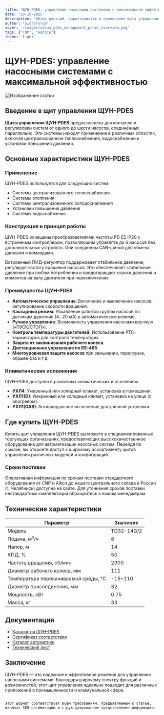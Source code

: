 ```yaml
---
title: 'ЩУН-PDES: управление насосными системами с максимальной эффективностью'
date: '20-10-2025'
description: 'Обзор функций, характеристик и применения щита управления ЩУН-PDES для насосных систем. Оптимальное решение для централизованного теплоснабжения.'
author: 'Gidroforum'
cover: '/images/schun_pdes_management_panel_overview.png'
tags: ["CNP", "насосы"]
theme: 'light'
---
```


# ЩУН-PDES: управление насосными системами с максимальной эффективностью

![Изображение статьи](/images/schun_pdes_management_panel_overview.jpg)

## Введение в щит управления ЩУН-PDES

**Щиты управления ЩУН-PDES** предназначены для контроля и регулировки систем от одного до шести насосов, соединённых параллельно. Эти системы находят применение в различных областях, включая централизованное теплоснабжение, водоснабжение и установки повышения давления.

## Основные характеристики ЩУН-PDES

### Применение
ЩУН-PDES используется для следующих систем:
- Системы централизованного теплоснабжения
- Системы отопления
- Системы централизованного холодоснабжения
- Установки повышения давления
- Системы водоснабжения

### Конструкция и принцип работы

ЩУН-PDES оснащены преобразователями частоты PD ES IP20 с встроенным контроллером, позволяющим управлять до 6 насосов без дополнительных устройств. Они соединены CAN-шиной для обмена данными и командами.

Встроенный ПИД-регулятор поддерживает стабильное давление, регулируя частоту вращения насосов. Это обеспечивает стабильное давление при любом потреблении и предотвращает скачки давления и моментов на валу двигателя при переключениях.

### Преимущества ЩУН-PDES

- **Автоматическое управление**: Включение и выключение насосов, регулирование скорости вращения.
- **Каскадный режим**: Управление работой группы насосов по датчикам давления (4…20 мА) в автоматическом режиме.
- **Ручное управление**: Возможность управления насосами вручную («ПУСК/СТОП»).
- **Контроль температуры двигателей**: Использование РТС-термисторов для контроля температуры.
- **Защита от заклинивания рабочего колеса**.
- **Дистанционное управление по RS-485**.
- **Многоуровневая защита насосов** при замыкании, перегрузке, обрыве фаз и т.д.

### Климатические исполнения

ЩУН-PDES доступен в различных климатических исполнениях:
- **УХЛ4**: Умеренный или холодный климат, установка в помещении.
- **УХЛ1(О)**: Умеренный или холодный климат, установка на улице (с обогревом).
- **УХЛ1(ОАВ)**: Антивандальное исполнение для уличной установки.

## Где купить ЩУН-PDES

Купить щит управления ЩУН-PDES вы можете в специализированных торгующих организациях, предоставляющих высококачественное оборудование для автоматизации насосных систем. Перейдя по ссылке, вы откроете доступ к широкому ассортименту щитов управления различных моделей и конфигураций.

### Сроки поставки

Оперативная информация по срокам поставки стандартного оборудования от CNP и Aikon до нашего центрального склада в России (г. Челябинск) доступна на сайте. Для уточнения сроков поставки нестандартных комплектаций обращайтесь к нашим менеджерам.

## Технические характеристики

| Параметр                  | Значение                         |
|---------------------------|----------------------------------|
| Модель                    | TD32-14G/2                      |
| Подача, м³/ч              | 8                                 |
| Напор, м                   | 14                                |
| КПД, %                     | 50                                |
| Частота вращения, об/мин    | 2900                              |
| Диаметр рабочего колеса, мм| 111                               |
| Температура перекачиваемой среды, °C | -15~110                      |
| Диаметр присоединения, мм   | 32                                |
| Мощность, кВт              | 0.75                              |
| Масса, кг                  | 33                                |

## Документация

- [Каталог на ЩУН-PDES](http://example.com/catalog)
- [Сертификат соответствия](http://example.com/serf)
- [Каталог автоматики](http://example.com/auto-catalog)
- [Технический лист](http://example.com/tech-leaf)

## Заключение

ЩУН-PDES — это надежное и эффективное решение для управления насосными системами. Благодаря широкому спектру функций и возможностей, этот щит управления идеально подходит для различных приложений в промышленности и коммунальной сфере.
```

Этот формат соответствует всем требованиям, предъявляемым к статье, включая SEO-оптимизацию и структурированное представление информации.